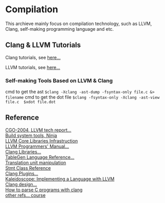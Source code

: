 # Compilation

This archieve mainly focus on compilation technology, such as LLVM, Clang, self-making programming language and etc.

## Clang & LLVM Tutorials

Clang tutorials, see [here...](https://github.com/lijiansong/Postgraduate-Course/tree/master/Compilation/Clang)

LLVM tutorials, see [here...](https://github.com/lijiansong/Postgraduate-Course/tree/master/Compilation/LLVM)

### Self-making Tools Based on LLVM & Clang
cmd to get the ast
`$clang -Xclang -ast-dump -fsyntax-only file.c &> filename`
cmd to get the dot file
`$clang -fsyntax-only -Xclang -ast-view file.c 
$xdot file.dot`


## Reference
[CGO-2004, LLVM tech report...](http://llvm.org/pubs/2004-01-30-CGO-LLVM.html)<br>
[Build system tools, Ninja](http://www.aosabook.org/en/posa/ninja.html)<br>
[LLVM Core Libraries Infrastruction](http://llvm.org/releases/3.0/docs/UsingLibraries.html)<br>
[LLVM Programmers' Manual...](http://llvm.org/docs/ProgrammersManual.html)<br>
[Clang Libraries...](http://clang.llvm.org/doxygen/group__CINDEX.html)<br>
[TableGen Language Reference...](http://llvm.org/docs/TableGen/LangRef.html)<br>
[Translation unit manipulation](http://clang.llvm.org/doxygen/group__CINDEX__TRANSLATION__UNIT.html)<br>
[Stmt Class Reference](http://clang.llvm.org/doxygen/classclang_1_1Stmt.html)<br>
[Clang Plugins...](http://clang.llvm.org/docs/ClangPlugins.html)<br>
[Kaleidoscope: Implementing a Language with LLVM](http://llvm.org/docs/tutorial/)<br>
[Clang design...](http://clang.llvm.org/docs/InternalsManual.html)<br>
[How to parse C programs with clang](http://amnoid.de/tmp/clangtut/tut.html)<br>
[other refs... course](http://swtv.kaist.ac.kr/courses/cs453-fall13)<br>

